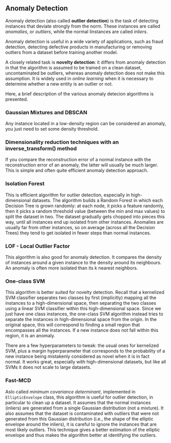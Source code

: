 ## Anomaly Detection

Anomaly detection (also called **outlier detection**) is the task of detecting instances that deviate strongly from the norm. These instances are called *anomalies*, or *outliers*, while the normal linstances are called *inliers*.

Anomaly detection is useful in a wide variety of applications, such as fraud detection, detecting defective products in manufacturing or removing outliers from a dataset before training another model.

A closely related task is **novelty detection**: it differs from anomaly detection in that the algorithm is assumed to be trained on a clean dataset, uncontaminated be outliers, whereas anomaly detection does not make this assumption. It is widely used in *online learning* when it is necessary to determine whether a new entity is an outlier or not.

Here, a brief description of the various anomaly detecion algorithms is presented.

### Gaussian Mixtures and DBSCAN

Any instance located in a low-density region can be considered an anomaly, you just need to set some density threshold.

### Dimensionality reduction techniques with an inverse_transform() method

If you compare the reconstruction error of a normal instance with the reconstruction error of an anomaly, the latter will usually be much larger. This is simple and often quite efficient anomaly detection approach.

### Isolation Forest

This is efficient algorithm for outlier detection, especially in high-dimensional datasets. The algorithm builds a Random Forest in which each Decision Tree is grown randomly: at each node, it picks a feature randomly, then it picks a random threshold value (between the min and max values) to split the dataset in two. The dataset gradually gets chopped into pieces this way, until all instances end up isolated from other instances. Anomalies are usually far from other instances, so on average (across all the Decision Trees) they tend to get isolated in fewer steps than normal instances.

### LOF - Local Outlier Factor

This algorithm is also good for anomaly detection. It compares the density of instances around a given instance to the density around its neighbours. An anomaly is often more isolated than its k nearest neighbors. 

### One-class SVM

This algorithm is better suited for novelty detection. Recall that a kernelized SVM classifier separates two classes by first (implicitly) mapping all the instances to a high-dimensional space, then separating the two classes using a linear SVM classifier within this high-dimensional space. Since we just have one class instances, the one-class SVM algorithm instead tries to separate the instances in high-dimensional space from the origin. In the original space, this will correspond to finding a small region that encompasses all the instances. If a new instance does not fall within this region, it is an anomaly. 

There are a few hyperparameters to tweak: the usual ones for kernelized SVM, plus a margin hyperparameter that corresponds to the probability of a new instance being mistakenly considered as novel when it is in fact normal. It works great, especially with high-dimensional datasets, but like all SVMs it does not scale to large datasets.

### Fast-MCD

Aslo called *minimum covariance determinant*, implemented in `EllipticEnvelope` class, this algorithm is useful for outlier detection, in particular to clean up a dataset. It assumes that the normal instances (inliers) are generated from a single Gaussian distribution (not a mixture). It also assumes that the dataset is contaminated with outliers that were not generated from this Gaussian distribution (i.e., the shape of the elliptic envelope around the inliers), it is careful to ignore the instances that are most likely outliers. This technique gives a better estimation of the elliptic envelope and thus makes the algorithm better at identifying the outliers.